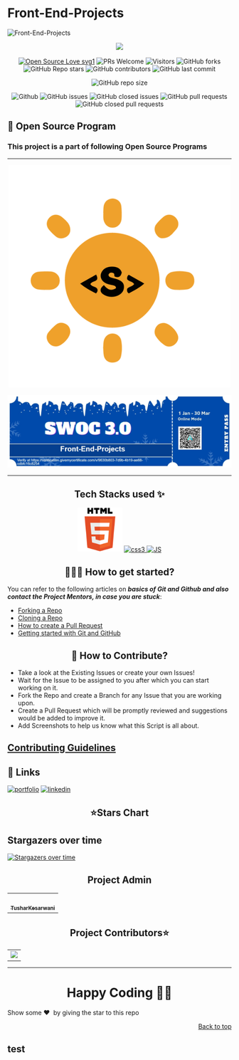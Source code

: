 # Front-End-Projects
![Front-End-Projects](https://socialify.git.ci/TusharKesarwani/Front-End-Projects/image?description=1&descriptionEditable=A%20place%20for%20Developers&forks=1&issues=1&language=1&name=1&owner=1&pulls=1&stargazers=1&theme=Light)

<p align="center">
  <a href="https://frontendprojects.netlify.app/">
    <img src="https://forthebadge.com/images/badges/check-it-out.svg">
   </a>
</p>


<div align="center">
 <p>

[![Open Source Love svg1](https://badges.frapsoft.com/os/v1/open-source.svg?v=103)](https://github.com/ellerbrock/open-source-badges/)
![PRs Welcome](https://img.shields.io/badge/PRs-welcome-brightgreen.svg?style=flat)
![Visitors](https://api.visitorbadge.io/api/visitors?path=TusharKesarwani%2FFront-End-Projects%20&countColor=%23263759&style=flat)
![GitHub forks](https://img.shields.io/github/forks/TusharKesarwani/Front-End-Projects)
![GitHub Repo stars](https://img.shields.io/github/stars/TusharKesarwani/Front-End-Projects)
![GitHub contributors](https://img.shields.io/github/contributors/TusharKesarwani/Front-End-Projects)
![GitHub last commit](https://img.shields.io/github/last-commit/TusharKesarwani/Front-End-Projects)
  
![GitHub repo size](https://img.shields.io/github/repo-size/TusharKesarwani/Front-End-Projects)

![Github](https://img.shields.io/github/license/TusharKesarwani/Front-End-Projects)
![GitHub issues](https://img.shields.io/github/issues/TusharKesarwani/Front-End-Projects)
![GitHub closed issues](https://img.shields.io/github/issues-closed-raw/TusharKesarwani/Front-End-Projects)
![GitHub pull requests](https://img.shields.io/github/issues-pr/TusharKesarwani/Front-End-Projects)
![GitHub closed pull requests](https://img.shields.io/github/issues-pr-closed/TusharKesarwani/Front-End-Projects)
 </p>
</div>
 
 ## 📌 Open Source Program

 ### This project is a part of following Open Source Programs

 ---

<div align="center">

![SSOC 2.0](https://raw.githubusercontent.com/TusharKesarwani/Front-End-Projects/main/img/SSOC.png)

</div>

<div align="center">

![SWOC 3.0](https://raw.githubusercontent.com/TusharKesarwani/Front-End-Projects/main/img/9630b803-7d9b-4b19-ae68-cdbfc16c8254.png)

</div>


 ---





<h2 align= center> Tech Stacks used ✨ </h2>

<p align="center">
   <a href="https://www.W3schools.com/html/" target="_blank" rel="noreferrer"><img src="https://raw.githubusercontent.com/devicons/devicon/master/icons/html5/html5-original-wordmark.svg" alt="html5" width="100" height="100"/></a>
  <a href="https://www.w3schools.com/css/" target="_blank" rel="noreferrer"> <img src="https://upload.wikimedia.org/wikipedia/commons/thumb/d/d5/CSS3_logo_and_wordmark.svg/1200px-CSS3_logo_and_wordmark.svg.png" alt="css3" width="100" height="100"/> </a> <a href="https://dart.dev" target="_blank" rel="noreferrer"></a>
  <a href="https://developer.mozilla.org/en-US/docs/Web/JavaScript" target="_blank" rel="noreferrer"> <img src="https://cdn.cdnlogo.com/logos/j/69/javascript.svg" alt="JS" width="80" height="80"/></a>
</p>

<h2 align=center> 👨🏻‍💻 How to get started? </h2> 

You can refer to the following articles on **_basics of Git and Github and also contact the Project Mentors, in case you are stuck_**:

- [Forking a Repo](https://help.github.com/en/github/getting-started-with-github/fork-a-repo)
- [Cloning a Repo](https://docs.github.com/en/repositories/creating-and-managing-repositories/cloning-a-repository)
- [How to create a Pull Request](https://opensource.com/article/19/7/create-pull-request-github)
- [Getting started with Git and GitHub](https://towardsdatascience.com/getting-started-with-git-and-github-6fcd0f2d4ac6)


<h2 align=center> 📝 How to Contribute? </h2>  

- Take a look at the Existing Issues or create your own Issues!
- Wait for the Issue to be assigned to you after which you can start working on it.
- Fork the Repo and create a Branch for any Issue that you are working upon.
- Create a Pull Request which will be promptly reviewed and suggestions would be added to improve it.
- Add Screenshots to help us know what this Script is all about.

<h2>
	<a href="https://github.com/TusharKesarwani/Front-End-Projects/blob/main/CONTRIBUTING.md">
		Contributing Guidelines
	</a>
</h2>

## 🔗 Links
[![portfolio](https://img.shields.io/badge/my_portfolio-000?style=for-the-badge&logo=ko-fi&logoColor=white)](https://portfolio-of-tushar.netlify.app)
[![linkedin](https://img.shields.io/badge/linkedin-0A66C2?style=for-the-badge&logo=linkedin&logoColor=white)](https://www.linkedin.com/in/tushar104)


<h2 align=center>⭐Stars Chart</h2>  

## Stargazers over time

[![Stargazers over time](https://starchart.cc/TusharKesarwani/Front-End-Projects.svg)](https://starchart.cc/TusharKesarwani/Front-End-Projects)

<h2 align=center>Project Admin</h2> 
<table align="center">
	<tr >
    <td align="center">
            <a href="https://github.com/TusharKesarwani">
              <img src="https://avatars.githubusercontent.com/u/92527686?v=4" width="100px" alt=""/><br />
              <sub><b>TusharKesarwani</b></sub>
            </a>
   </td>
  </tr>
</table>

 <!-- <h2 align=center>Project Mentors</h2>
<table align="center">
	<tr>
		<td align="center">
			<a href="https://github.com/TusharKesarwani">
				<img src="https://avatars.githubusercontent.com/u/92527686?v=4" width="100px" alt=""/><br />
				<sub><b>TusharKesarwani</b></sub>
			</a>
		</td>
	</tr>
</table> -->

<h2 align=center>Project Contributors⭐</h2> 
<table align="center">
  <tr>
    <td>
       <a href="https://github.com/TusharKesarwani/Front-End-Projects/graphs/contributors" align="center">
          <img src="https://contrib.rocks/image?repo=TusharKesarwani/Front-End-Projects" />
       </a>
    </td>
  </tr>
</table>

<hr>

<h1 align=center>Happy Coding 👨‍💻</h1>

Show some ❤️&nbsp; by giving the star to this repo
<p align="right"><a href="https://github.com/TusharKesarwani/Front-End-Projects">Back to top</a></p>

## test
